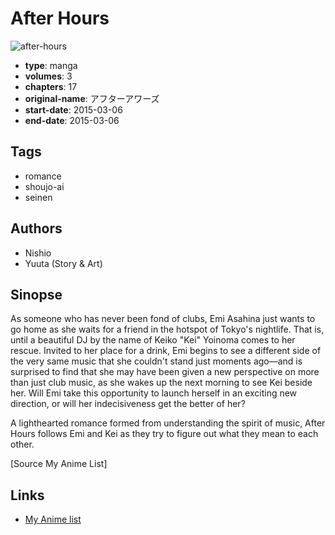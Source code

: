 # After Hours

![after-hours](https://cdn.myanimelist.net/images/manga/2/165028.jpg)

-   **type**: manga
-   **volumes**: 3
-   **chapters**: 17
-   **original-name**: アフターアワーズ
-   **start-date**: 2015-03-06
-   **end-date**: 2015-03-06

## Tags

-   romance
-   shoujo-ai
-   seinen

## Authors

-   Nishio
-   Yuuta (Story & Art)

## Sinopse

As someone who has never been fond of clubs, Emi Asahina just wants to go home as she waits for a friend in the hotspot of Tokyo's nightlife. That is, until a beautiful DJ by the name of Keiko "Kei" Yoinoma comes to her rescue. Invited to her place for a drink, Emi begins to see a different side of the very same music that she couldn't stand just moments ago—and is surprised to find that she may have been given a new perspective on more than just club music, as she wakes up the next morning to see Kei beside her. Will Emi take this opportunity to launch herself in an exciting new direction, or will her indecisiveness get the better of her?

A lighthearted romance formed from understanding the spirit of music, After Hours follows Emi and Kei as they try to figure out what they mean to each other.

[Source My Anime List]

## Links

-   [My Anime list](https://myanimelist.net/manga/90491/After_Hours)
